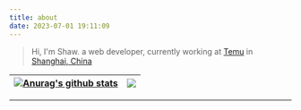 ```yaml
---
title: about
date: 2023-07-01 19:11:09
---
```


> Hi, I'm Shaw. a web developer, currently working at [Temu](https://www.temu.com/) in [Shanghai, China](https://en.wikipedia.org/wiki/Shanghai)



| <a href="https://github.com/xiaoxiaojx/github-readme-stats"><img align="center" src="https://github-readme-stats.vercel.app/api?username=xiaoxiaojx&show_icons=true&include_all_commits=true&theme=buefy&hide_border=true" alt="Anurag's github stats" /></a> | <a href="https://github.com/xiaoxiaojx/github-readme-stats"><img align="center" src="https://github-readme-stats.vercel.app/api/top-langs/?username=xiaoxiaojx&layout=compact&theme=buefy&hide_border=true" /></a> |
| ------------- | ------------- |

---


